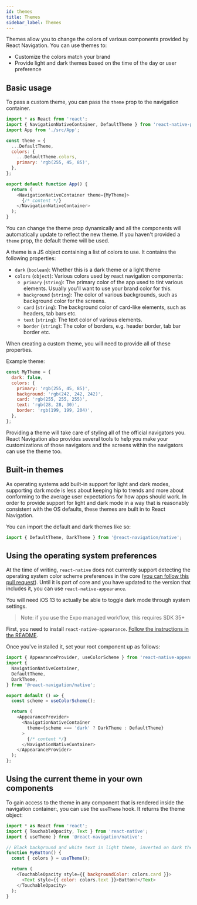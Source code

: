 ```yaml
---
id: themes
title: Themes
sidebar_label: Themes
---
```


Themes allow you to change the colors of various components provided by React Navigation. You can use themes to:

- Customize the colors match your brand
- Provide light and dark themes based on the time of the day or user preference

## Basic usage

To pass a custom theme, you can pass the `theme` prop to the navigation container.

```js
import * as React from 'react';
import { NavigationNativeContainer, DefaultTheme } from 'react-native-paper';
import App from './src/App';

const theme = {
  ...DefaultTheme,
  colors: {
    ...DefaultTheme.colors,
    primary: 'rgb(255, 45, 85)',
  },
};

export default function App() {
  return (
    <NavigationNativeContainer theme={MyTheme}>
      {/* content */}
    </NavigationNativeContainer>
  );
}
```

You can change the theme prop dynamically and all the components will automatically update to reflect the new theme. If you haven't provided a `theme` prop, the default theme will be used.

A theme is a JS object containing a list of colors to use. It contains the following properties:

- `dark` (`boolean`): Whether this is a dark theme or a light theme
- `colors` (`object`): Various colors used by react navigation components:
  - `primary` (`string`): The primary color of the app used to tint various elements. Usually you'll want to use your brand color for this.
  - `background` (`string`): The color of various backgrounds, such as background color for the screens.
  - `card` (`string`): The background color of card-like elements, such as headers, tab bars etc.
  - `text` (`string`): The text color of various elements.
  - `border` (`string`): The color of borders, e.g. header border, tab bar border etc.

When creating a custom theme, you will need to provide all of these properties.

Example theme:

```js
const MyTheme = {
  dark: false,
  colors: {
    primary: 'rgb(255, 45, 85)',
    background: 'rgb(242, 242, 242)',
    card: 'rgb(255, 255, 255)',
    text: 'rgb(28, 28, 30)',
    border: 'rgb(199, 199, 204)',
  },
};
```

Providing a theme will take care of styling all of the official navigators you. React Navigation also provides several tools to help you make your customizations of those navigators and the screens within the navigators can use the theme too.

## Built-in themes

As operating systems add built-in support for light and dark modes, supporting dark mode is less about keeping hip to trends and more about conforming to the average user expectations for how apps should work. In order to provide support for light and dark mode in a way that is reasonably consistent with the OS defaults, these themes are built in to React Navigation.

You can import the default and dark themes like so:

```js
import { DefaultTheme, DarkTheme } from '@react-navigation/native';
```

## Using the operating system preferences

At the time of writing, `react-native` does not currently support detecting the operating system color scheme preferences in the core ([you can follow this pull request](https://github.com/facebook/react-native/pull/26172)). Until it is part of core and you have updated to the version that includes it, you can use `react-native-appearance`.

You will need iOS 13 to actually be able to toggle dark mode through system settings.

> Note: if you use the Expo managed workflow, this requires SDK 35+

First, you need to install `react-native-appearance`. [Follow the instructions in the README](https://github.com/expo/react-native-appearance).

Once you've installed it, set your root component up as follows:

```js
import { AppearanceProvider, useColorScheme } from 'react-native-appearance';
import {
  NavigationNativeContainer,
  DefaultTheme,
  DarkTheme,
} from '@react-navigation/native';

export default () => {
  const scheme = useColorScheme();

  return (
    <AppearanceProvider>
      <NavigationNativeContainer
        theme={scheme === 'dark' ? DarkTheme : DefaultTheme}
      >
        {/* content */}
      </NavigationNativeContainer>
    </AppearanceProvider>
  );
};
```

## Using the current theme in your own components

To gain access to the theme in any component that is rendered inside the navigation container:, you can use the `useTheme` hook. It returns the theme object:

```js
import * as React from 'react';
import { TouchableOpacity, Text } from 'react-native';
import { useTheme } from '@react-navigation/native';

// Black background and white text in light theme, inverted on dark theme
function MyButton() {
  const { colors } = useTheme();

  return (
    <TouchableOpacity style={{ backgroundColor: colors.card }}>
      <Text style={{ color: colors.text }}>Button!</Text>
    </TouchableOpacity>
  );
}
```
